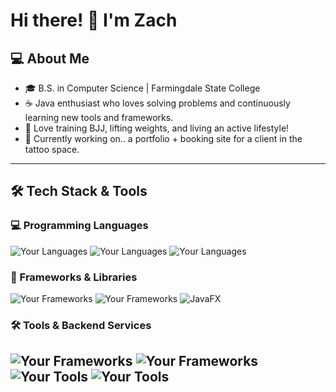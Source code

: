# Hi there! 👋 I'm Zach

## 💻 About Me

- 🎓 B.S. in Computer Science | Farmingdale State College
- ☕ Java enthusiast who loves solving problems and continuously learning new tools and frameworks.
- 🥋 Love training BJJ, lifting weights, and living an active lifestyle!
- 🌱 Currently working on.. a portfolio + booking site for a client in the tattoo space.

---
## 🛠️ Tech Stack & Tools

### 💻 Programming Languages
![Your Languages](https://img.shields.io/badge/-Java-007396?style=flat&logo=java&logoColor=white) ![Your Languages](https://img.shields.io/badge/-JavaScript-F7DF1E?style=flat&logo=javascript&logoColor=black) ![Your Languages](https://img.shields.io/badge/-Kotlin-7F52FF?style=flat&logo=kotlin&logoColor=white)

### 🔧 Frameworks & Libraries
![Your Frameworks](https://img.shields.io/badge/-React-61DAFB?style=flat&logo=react&logoColor=black) ![Your Frameworks](https://img.shields.io/badge/-Spring_Boot-6DB33F?style=flat&logo=spring&logoColor=white) ![JavaFX](https://img.shields.io/badge/-JavaFX-FF7800?style=flat&logo=java&logoColor=white)


### 🛠️ Tools & Backend Services
![Your Frameworks](https://img.shields.io/badge/-Firebase-FFCA28?style=flat&logo=firebase&logoColor=black) ![Your Frameworks](https://img.shields.io/badge/-Supabase-3ECF8E?style=flat&logo=supabase&logoColor=black) ![Your Tools](https://img.shields.io/badge/-Git-F05032?style=flat&logo=git&logoColor=white) ![Your Tools](https://img.shields.io/badge/-MongoDB-47A248?style=flat&logo=mongodb&logoColor=white)
---
<!--
## 📌 Projects

### 🚀 Featured Projects
1. **[Project Name](Project Link)** - Short description of what it does.
2. **[Project Name](Project Link)** - Short description of what it does.
3. **[Project Name](Project Link)** - Short description of what it does.

🛠️ **Check out more of my projects [here](https://github.com/YourGitHubUsername?tab=repositories)!**

---

## 📫 Connect with Me

- 💼 [LinkedIn](https://www.linkedin.com/in/YourLinkedInProfile/)
- 📧 [Email Me](mailto:YourEmail@gmail.com)
- 🏗️ Portfolio: [YourWebsite.com](https://YourWebsite.com)

---

⚡ **Fun Fact:** _[Insert something interesting about yourself!]_ 😃
